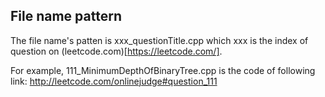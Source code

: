 ## File name pattern

The file name's patten is xxx_questionTitle.cpp which xxx is the index of question on (leetcode.com)[https://leetcode.com/].

For example, 111_MinimumDepthOfBinaryTree.cpp is the code of following link: http://leetcode.com/onlinejudge#question_111

